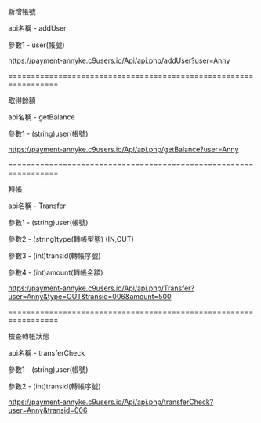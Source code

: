
新增帳號

api名稱 - addUser

參數1 - user(帳號)

https://payment-annyke.c9users.io/Api/api.php/addUser?user=Anny

=================================================================

取得餘額

api名稱 - getBalance

參數1 - (string)user(帳號)

https://payment-annyke.c9users.io/Api/api.php/getBalance?user=Anny

=================================================================

轉帳

api名稱 - Transfer

參數1 - (string)user(帳號)

參數2 - (string)type(轉帳型態) (IN,OUT)

參數3 - (int)transid(轉帳序號)

參數4 - (int)amount(轉帳金額)

https://payment-annyke.c9users.io/Api/api.php/Transfer?user=Anny&type=OUT&transid=006&amount=500

=================================================================

檢查轉帳狀態

api名稱 - transferCheck

參數1 - (string)user(帳號)

參數2 - (int)transid(轉帳序號)

https://payment-annyke.c9users.io/Api/api.php/transferCheck?user=Anny&transid=006


